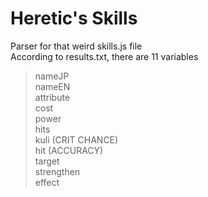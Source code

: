 # Heretic's Skills

Parser for that weird skills.js file  
According to results.txt, there are 11 variables
>nameJP  
>nameEN  
>attribute  
>cost  
>power  
>hits  
>kuli (CRIT CHANCE)  
>hit  (ACCURACY)  
>target  
>strengthen  
>effect 